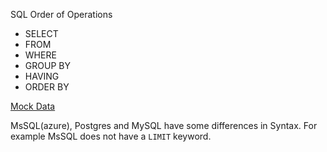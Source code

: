 SQL Order of Operations
- SELECT
- FROM
- WHERE
- GROUP BY
- HAVING
- ORDER BY

[Mock Data](https://www.mockaroo.com/)

MsSQL(azure), Postgres and MySQL have some differences in Syntax. For example
MsSQL does not have a `LIMIT` keyword.


